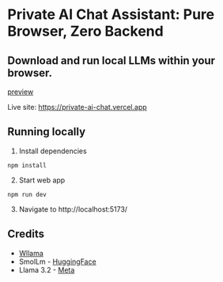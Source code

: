 # Private AI Chat Assistant: Pure Browser, Zero Backend

## Download and run local LLMs within your browser.

[preview](https://github.com/user-attachments/assets/d7e00366-d78f-4c8e-ae66-fd8319d1375d)

Live site: https://private-ai-chat.vercel.app

## Running locally

1. Install dependencies
```
npm install
```

2. Start web app
```
npm run dev
```

3. Navigate to http://localhost:5173/ 

## Credits
- [Wllama](https://github.com/ngxson/wllama)
- SmolLm - [HuggingFace](https://huggingface.co/HuggingFaceTB)
- Llama 3.2 - [Meta](https://www.llama.com/)


